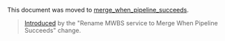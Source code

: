 This document was moved to [merge_when_pipeline_succeeds](merge_when_pipeline_succeeds.md).

>[Introduced][ce-7135] by the "Rename MWBS service to Merge When Pipeline Succeeds" change.

[ce-7135]: https://gitlab.com/gitlab-org/gitlab-ce/merge_requests/7135
